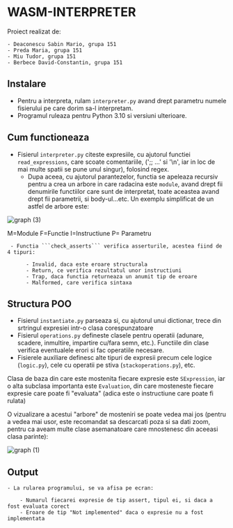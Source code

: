 # WASM-INTERPRETER
 Proiect realizat de:
 
    - Deaconescu Sabin Mario, grupa 151
    - Preda Maria, grupa 151
    - Miu Tudor, grupa 151
    - Berbece David-Constantin, grupa 151
  ## Instalare
  
  - Pentru a interpreta, rulam ```interpreter.py``` avand drept parametru numele fisierului pe care dorim sa-l interpretam.
  - Programul ruleaza pentru Python 3.10 si versiuni ulterioare.
  
  ## Cum functioneaza
  
  - Fisierul ```interpreter.py``` citeste expresiile, cu ajutorul functiei ```read_expressions```, care scoate comentariile, (';; ...' si '\n', iar in loc de mai multe spatii se pune unul singur), folosind regex.
      - Dupa aceea, cu ajutorul parantezelor, functia se apeleaza recursiv pentru a crea un arbore in care radacina este ```module```, 
      avand drept fii denumirile functiilor care sunt de interpretat, toate aceastea avand drept fii parametrii, si body-ul...etc. Un exemplu simplificat de un 
      astfel de arbore este:

![graph (3)
](https://user-images.githubusercontent.com/115883033/215325914-852ace40-622c-48a2-ac11-9b0de49ec2b7.png)

M=Module
F=Functie
I=Instructiune
P= Parametru

     - Functia ```check_asserts``` verifica asserturile, acestea fiind de 4 tipuri:

          - Invalid, daca este eroare structurala
          - Return, ce verifica rezultatul unor instructiuni
          - Trap, daca functia returneaza un anumit tip de eroare
          - Malformed, care verifica sintaxa

  ## Structura POO

  - Fisierul ```instantiate.py``` parseaza si, cu ajutorul unui dictionar, trece din 
  srtringul expresiei intr-o clasa corespunzatoare
  - Fisierul ```operations.py``` defineste clasele pentru operatii (adunare, scadere,
  inmultire, impartire cu/fara semn, etc.). Functiile din clase verifica eventualele 
  erori si fac operatiile necesare.
  - Fisierele auxiliare definesc alte tipuri de expresii precum cele logice (```logic.py```), cele cu operatii pe stiva (```stackoperations.py```), etc.

  Clasa de baza din care este mostenita fiecare expresie este ```SExpression```, iar o alta subclasa importanta este ```Evaluation```, din care mosteneste fiecare expresie care poate fi "evaluata" (adica este o instructiune care poate fi rulata)

  O vizualizare a acestui "arbore" de mosteniri se poate vedea mai jos (pentru a vedea mai usor, este recomandat sa descarcati poza si sa dati zoom, pentru ca aveam multe clase asemanatoare care mnostenesc din aceeasi clasa parinte):
  
![graph (1)](https://user-images.githubusercontent.com/65511514/215580516-68b0da2d-2911-4ba3-b224-2a479403a177.png)

  ## Output
    - La rularea programului, se va afisa pe ecran:
      
        - Numarul fiecarei expresie de tip assert, tipul ei, si daca a fost evaluata corect
        - Eroare de tip "Not implemented" daca o expresie nu a fost implementata